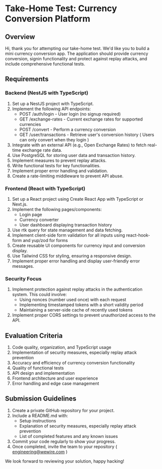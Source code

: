 # Take-Home Test: Currency Conversion Platform

## Overview
Hi, thank you for attempting our take-home test. We'd like you to build a mini currency conversion app. 
The application should provide currency conversion, signin functionality and protect against replay attacks, and include comprehensive functional tests.

## Requirements

### Backend (NestJS with TypeScript)
1. Set up a NestJS project with TypeScript.
2. Implement the following API endpoints:
   - POST /auth/login - User login (no signup required)
   - GET /exchange-rates - Current exchange rates for supported currencies
   - POST /convert - Perform a currency conversion
   - GET /user/transactions - Retrieve user's conversion history ( Users can only convert when they login )
3. Integrate with an external API (e.g., Open Exchange Rates) to fetch real-time exchange rate data.
4. Use PostgreSQL for storing user data and transaction history.
5. Implement measures to prevent replay attacks.
6. Write functional tests for key functionalities.
7. Implement proper error handling and validation.
8. Create a rate-limiting middleware to prevent API abuse.

### Frontend (React with TypeScript)
1. Set up a React project using Create React App with TypeScript or Next.js.
2. Implement the following pages/components:
   - Login page
   - Currency converter
   - User dashboard displaying transaction history
3. Use rtk query for state management and data fetching.
5. Implement client-side form validation for all inputs using react-hook-form and yup/zod for forms
6. Create reusable UI components for currency input and conversion display.
7. Use Tailwind CSS for styling, ensuring a responsive design.
8. Implement proper error handling and display user-friendly error messages.

### Security Focus
1. Implement protection against replay attacks in the authentication system. This could involve:
   - Using nonces (number used once) with each request
   - Implementing timestamped tokens with a short validity period
   - Maintaining a server-side cache of recently used tokens
2. Implement proper CORS settings to prevent unauthorized access to the API.


## Evaluation Criteria

1. Code quality, organization, and TypeScript usage
2. Implementation of security measures, especially replay attack prevention
3. Accuracy and efficiency of currency conversion functionality
4. Quality of functional tests
5. API design and implementation
6. Frontend architecture and user experience
7. Error handling and edge case management

## Submission Guidelines

1. Create a private GitHub repository for your project.
2. Include a README.md with:
   - Setup instructions
   - Explanation of security measures, especially replay attack prevention
   - List of completed features and any known issues
3. Commit your code regularly to show your progress.
4. Once completed, invite the team to your repository ( engineering@wewire.com )

We look forward to reviewing your solution, happy hacking!
